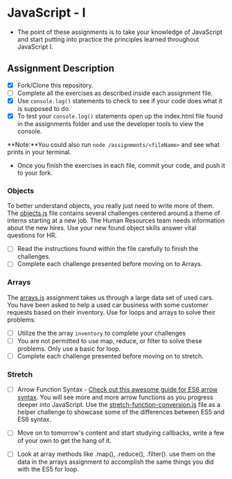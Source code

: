 # JavaScript - I

* The point of these assignments is to take your knowledge of JavaScript and start putting into practice the principles learned throughout JavaScript I.

## Assignment Description

* [x] Fork/Clone this repository.
* [ ] Complete all the exercises as described inside each assignment file.
* [x] Use `console.log()` statements to check to see if your code does what it is supposed to do.
* [x] To test your `console.log()` statements open up the index.html file found in the assignments folder and use the developer tools to view the console.  

**Note:**You could also run `node /assignments/<fileName>` and see what prints in your terminal.

* Once you finish the exercises in each file, commit your code, and push it to your fork. 

### Objects
To better understand objects, you really just need to write more of them. The [objects.js](assignments/objects.js) file contains several challenges centered around a theme of interns starting at a new job. The Human Resources team needs information about the new hires. Use your new found object skills answer vital questions for HR.

* [ ] Read the instructions found within the file carefully to finish the challenges. 
* [ ] Complete each challenge presented before moving on to Arrays.

### Arrays
The [arrays.js](assignments/arrays.js) assignment takes us through a large data set of used cars.  You have been asked to help a used car business with some customer requests based on their inventory.  Use for loops and arrays to solve their problems.

* [ ] Utilize the the array `inventory` to complete your challenges
* [ ] You are not permitted to use map, reduce, or filter to solve these problems.  Only use a basic for loop.
* [ ] Complete each challenge presented before moving on to stretch.

### Stretch

* [ ] Arrow Function Syntax - [Check out this awesome guide for ES6 arrow syntax](https://medium.freecodecamp.org/when-and-why-you-should-use-es6-arrow-functions-and-when-you-shouldnt-3d851d7f0b26). You will see more and more arrow functions as you progress deeper into JavaScript. Use the [stretch-function-conversion.js](assignments/stretch-function-conversion.js) file as a helper challenge to showcase some of the differences between ES5 and ES6 syntax.  

* [ ] Move on to tomorrow's content and start studying callbacks, write a few of your own to get the hang of it.
* [ ] Look at array methods like .map(), .reduce(), .filter(). use them on the data in the arrays assignment to accomplish the same things you did with the ES5 for loop.
